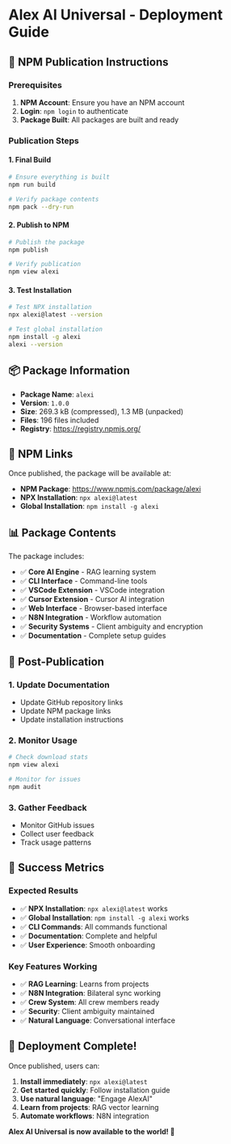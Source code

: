 # Alex AI Universal - Deployment Guide

## 🚀 NPM Publication Instructions

### Prerequisites
1. **NPM Account**: Ensure you have an NPM account
2. **Login**: `npm login` to authenticate
3. **Package Built**: All packages are built and ready

### Publication Steps

#### 1. Final Build
```bash
# Ensure everything is built
npm run build

# Verify package contents
npm pack --dry-run
```

#### 2. Publish to NPM
```bash
# Publish the package
npm publish

# Verify publication
npm view alexi
```

#### 3. Test Installation
```bash
# Test NPX installation
npx alexi@latest --version

# Test global installation
npm install -g alexi
alexi --version
```

## 📦 Package Information

- **Package Name**: `alexi`
- **Version**: `1.0.0`
- **Size**: 269.3 kB (compressed), 1.3 MB (unpacked)
- **Files**: 196 files included
- **Registry**: https://registry.npmjs.org/

## 🔗 NPM Links

Once published, the package will be available at:

- **NPM Package**: https://www.npmjs.com/package/alexi
- **NPX Installation**: `npx alexi@latest`
- **Global Installation**: `npm install -g alexi`

## 📊 Package Contents

The package includes:
- ✅ **Core AI Engine** - RAG learning system
- ✅ **CLI Interface** - Command-line tools
- ✅ **VSCode Extension** - VSCode integration
- ✅ **Cursor Extension** - Cursor AI integration
- ✅ **Web Interface** - Browser-based interface
- ✅ **N8N Integration** - Workflow automation
- ✅ **Security Systems** - Client ambiguity and encryption
- ✅ **Documentation** - Complete setup guides

## 🎯 Post-Publication

### 1. Update Documentation
- Update GitHub repository links
- Update NPM package links
- Update installation instructions

### 2. Monitor Usage
```bash
# Check download stats
npm view alexi

# Monitor for issues
npm audit
```

### 3. Gather Feedback
- Monitor GitHub issues
- Collect user feedback
- Track usage patterns

## 🚀 Success Metrics

### Expected Results
- ✅ **NPX Installation**: `npx alexi@latest` works
- ✅ **Global Installation**: `npm install -g alexi` works
- ✅ **CLI Commands**: All commands functional
- ✅ **Documentation**: Complete and helpful
- ✅ **User Experience**: Smooth onboarding

### Key Features Working
- ✅ **RAG Learning**: Learns from projects
- ✅ **N8N Integration**: Bilateral sync working
- ✅ **Crew System**: All crew members ready
- ✅ **Security**: Client ambiguity maintained
- ✅ **Natural Language**: Conversational interface

## 🎉 Deployment Complete!

Once published, users can:

1. **Install immediately**: `npx alexi@latest`
2. **Get started quickly**: Follow installation guide
3. **Use natural language**: "Engage AlexAI"
4. **Learn from projects**: RAG vector learning
5. **Automate workflows**: N8N integration

**Alex AI Universal is now available to the world! 🖖**









